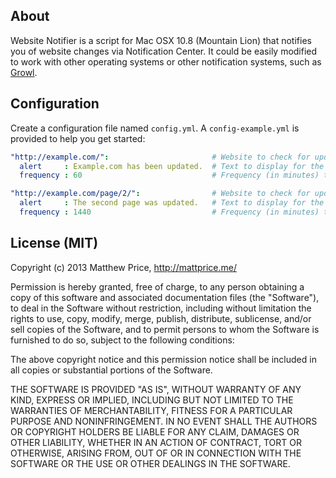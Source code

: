 ## About
Website Notifier is a script for Mac OSX 10.8 (Mountain Lion) that notifies you of website changes via Notification Center. It could be easily modified to work with other operating systems or other notification systems, such as [Growl](http://growl.info).

## Configuration
Create a configuration file named `config.yml`. A `config-example.yml` is provided to help you get started:

```yaml
"http://example.com/":                       # Website to check for updates
  alert     : Example.com has been updated.  # Text to display for the notification
  frequency : 60                             # Frequency (in minutes) to perform the check

"http://example.com/page/2/":                # Website to check for updates
  alert     : The second page was updated.   # Text to display for the notification
  frequency : 1440                           # Frequency (in minutes) to perform the check
```

## License (MIT)
Copyright (c) 2013 Matthew Price, http://mattprice.me/

Permission is hereby granted, free of charge, to any person obtaining a copy of this software and associated documentation files (the "Software"), to deal in the Software without restriction, including without limitation the rights to use, copy, modify, merge, publish, distribute, sublicense, and/or sell copies of the Software, and to permit persons to whom the Software is furnished to do so, subject to the following conditions:

The above copyright notice and this permission notice shall be included in all copies or substantial portions of the Software.

THE SOFTWARE IS PROVIDED "AS IS", WITHOUT WARRANTY OF ANY KIND, EXPRESS OR IMPLIED, INCLUDING BUT NOT LIMITED TO THE WARRANTIES OF MERCHANTABILITY, FITNESS FOR A PARTICULAR PURPOSE AND NONINFRINGEMENT. IN NO EVENT SHALL THE AUTHORS OR COPYRIGHT HOLDERS BE LIABLE FOR ANY CLAIM, DAMAGES OR OTHER LIABILITY, WHETHER IN AN ACTION OF CONTRACT, TORT OR OTHERWISE, ARISING FROM, OUT OF OR IN CONNECTION WITH THE SOFTWARE OR THE USE OR OTHER DEALINGS IN THE SOFTWARE.